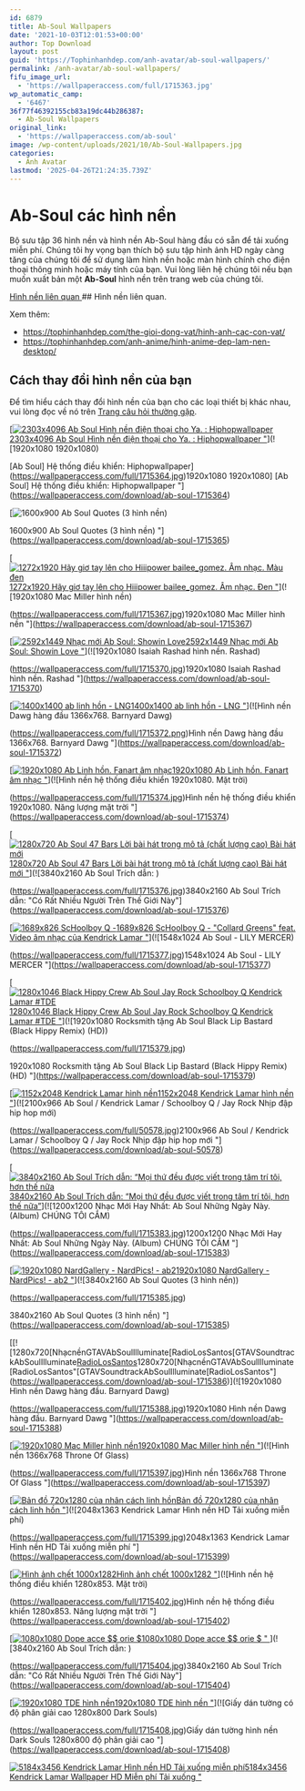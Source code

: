 ```yaml
---
id: 6879
title: Ab-Soul Wallpapers
date: '2021-10-03T12:01:53+00:00'
author: Top Download
layout: post
guid: 'https://Tophinhanhdep.com/anh-avatar/ab-soul-wallpapers/'
permalink: /anh-avatar/ab-soul-wallpapers/
fifu_image_url:
  - 'https://wallpaperaccess.com/full/1715363.jpg'
wp_automatic_camp:
  - '6467'
36f77f46392155cb83a19dc44b286387:
  - Ab-Soul Wallpapers
original_link:
  - 'https://wallpaperaccess.com/ab-soul'
image: /wp-content/uploads/2021/10/Ab-Soul-Wallpapers.jpg
categories:
  - Ảnh Avatar
lastmod: '2025-04-26T21:24:35.739Z'
---
```

# Ab-Soul các hình nền

Bộ sưu tập 36 hình nền và hình nền Ab-Soul hàng đầu có sẵn để tải xuống miễn phí. Chúng tôi hy vọng bạn thích bộ sưu tập hình ảnh HD ngày càng tăng của chúng tôi để sử dụng làm hình nền hoặc màn hình chính cho điện thoại thông minh hoặc máy tính của bạn. Vui lòng liên hệ chúng tôi nếu bạn muốn xuất bản một **Ab-Soul** hình nền trên trang web của chúng tôi.

[Hình nền liên quan ](#related) ## Hình nền liên quan.

   
 Xem thêm:

   
- <https://tophinhanhdep.com/the-gioi-dong-vat/hinh-anh-cac-con-vat/>
- <https://tophinhanhdep.com/anh-anime/hinh-anime-dep-lam-nen-desktop/>

## Cách thay đổi hình nền của bạn

Để tìm hiểu cách thay đổi hình nền của bạn cho các loại thiết bị khác nhau, vui lòng đọc về nó trên [Trang câu hỏi thường gặp](https://tophinhanhdep.com/faq/).

  
[[![2303x4096 Ab Soul Hình nền điện thoại cho Ya.  : Hiphopwallpaper](https://wallpaperaccess.com/full/1715363.jpg)2303x4096 Ab Soul Hình nền điện thoại cho Ya. : Hiphopwallpaper "](https://wallpaperaccess.com/download/ab-soul-1715363)](![1920x1080 1920x1080)

 [Ab Soul] Hệ thống điều khiển: Hiphopwallpaper](https://wallpaperaccess.com/full/1715364.jpg)1920x1080 1920x1080\] \[Ab Soul\] Hệ thống điều khiển: Hiphopwallpaper "](https://wallpaperaccess.com/download/ab-soul-1715364)

[![1600x900 Ab Soul Quotes (3 hình nền)](https://wallpaperaccess.com/full/1715365.jpg)

1600x900 Ab Soul Quotes (3 hình nền) "](https://wallpaperaccess.com/download/ab-soul-1715365)

[[![1272x1920 Hãy giơ tay lên cho Hiiipower bailee_gomez.  Âm nhạc.  Màu đen](https://wallpaperaccess.com/full/1715366.jpg)1272x1920 Hãy giơ tay lên cho Hiiipower bailee\_gomez. Âm nhạc. Đen "](https://wallpaperaccess.com/download/ab-soul-1715366)](![1920x1080 Mac Miller hình nền)

(https://wallpaperaccess.com/full/1715367.jpg)1920x1080 Mac Miller hình nền "](https://wallpaperaccess.com/download/ab-soul-1715367)

[[![2592x1449 Nhạc mới Ab Soul: Showin Love](https://wallpaperaccess.com/full/1715368.jpg)2592x1449 Nhạc mới Ab Soul: Showin Love "](https://wallpaperaccess.com/download/ab-soul-1715368)](![1920x1080 Isaiah Rashad hình nền.  Rashad)

(https://wallpaperaccess.com/full/1715370.jpg)1920x1080 Isaiah Rashad hình nền. Rashad "](https://wallpaperaccess.com/download/ab-soul-1715370)

[[![1400x1400 ab linh hồn - LNG](https://wallpaperaccess.com/full/1715371.jpg)1400x1400 ab linh hồn - LNG "](https://wallpaperaccess.com/download/ab-soul-1715371)](![Hình nền Dawg hàng đầu 1366x768.  Barnyard Dawg)

(https://wallpaperaccess.com/full/1715372.png)Hình nền Dawg hàng đầu 1366x768. Barnyard Dawg "](https://wallpaperaccess.com/download/ab-soul-1715372)

[[![1920x1080 Ab Linh hồn.  Fanart âm nhạc](https://wallpaperaccess.com/full/1715373.jpg)1920x1080 Ab Linh hồn. Fanart âm nhạc "](https://wallpaperaccess.com/download/ab-soul-1715373)](![Hình nền hệ thống điều khiển 1920x1080.  Mặt trời)

(https://wallpaperaccess.com/full/1715374.jpg)Hình nền hệ thống điều khiển 1920x1080. Năng lượng mặt trời "](https://wallpaperaccess.com/download/ab-soul-1715374)

[[![1280x720 Ab Soul 47 Bars Lời bài hát trong mô tả (chất lượng cao) Bài hát mới](https://wallpaperaccess.com/full/1715375.jpg)1280x720 Ab Soul 47 Bars Lời bài hát trong mô tả (chất lượng cao) Bài hát mới "](https://wallpaperaccess.com/download/ab-soul-1715375)](![3840x2160 Ab Soul Trích dẫn: )

(https://wallpaperaccess.com/full/1715376.jpg)3840x2160 Ab Soul Trích dẫn: "Có Rất Nhiều Người Trên Thế Giới Này"](https://wallpaperaccess.com/download/ab-soul-1715376)

[[![1689x826 ScHoolboy Q - ](https://wallpaperaccess.com/full/144477.jpg)1689x826 ScHoolboy Q - "Collard Greens" feat. Video âm nhạc của Kendrick Lamar "](https://wallpaperaccess.com/download/ab-soul-144477)](![1548x1024 Ab Soul - LILY MERCER)

(https://wallpaperaccess.com/full/1715377.jpg)1548x1024 Ab Soul - LILY MERCER "](https://wallpaperaccess.com/download/ab-soul-1715377)

[[![1280x1046 Black Hippy Crew Ab Soul Jay Rock Schoolboy Q Kendrick Lamar #TDE](https://wallpaperaccess.com/full/144474.jpg)1280x1046 Black Hippy Crew Ab Soul Jay Rock Schoolboy Q Kendrick Lamar #TDE "](https://wallpaperaccess.com/download/ab-soul-144474)](![1920x1080 Rocksmith tặng Ab Soul Black Lip Bastard (Black Hippy Remix) (HD))

(https://wallpaperaccess.com/full/1715379.jpg)

1920x1080 Rocksmith tặng Ab Soul Black Lip Bastard (Black Hippy Remix) (HD) "](https://wallpaperaccess.com/download/ab-soul-1715379)

[[![1152x2048 Kendrick Lamar hình nền](https://wallpaperaccess.com/full/181370.jpg)1152x2048 Kendrick Lamar hình nền "](https://wallpaperaccess.com/download/ab-soul-181370)](![2100x966 Ab Soul / Kendrick Lamar / Schoolboy Q / Jay Rock Nhịp đập hip hop mới)

(https://wallpaperaccess.com/full/50578.jpg)2100x966 Ab Soul / Kendrick Lamar / Schoolboy Q / Jay Rock Nhịp đập hip hop mới "](https://wallpaperaccess.com/download/ab-soul-50578)

[[![3840x2160 Ab Soul Trích dẫn: “Mọi thứ đều được viết trong tâm trí tôi, hơn thế nữa](https://wallpaperaccess.com/full/1715381.jpg)3840x2160 Ab Soul Trích dẫn: “Mọi thứ đều được viết trong tâm trí tôi, hơn thế nữa”](https://wallpaperaccess.com/download/ab-soul-1715381)](![1200x1200 Nhạc Mới Hay Nhất: Ab Soul Những Ngày Này.  (Album) CHÚNG TÔI CẮM)

(https://wallpaperaccess.com/full/1715383.jpg)1200x1200 Nhạc Mới Hay Nhất: Ab Soul Những Ngày Này. (Album) CHÚNG TÔI CẮM "](https://wallpaperaccess.com/download/ab-soul-1715383)

[[![1920x1080 NardGallery - NardPics!  - ab2](https://wallpaperaccess.com/full/1715384.jpg)1920x1080 NardGallery - NardPics! - ab2 "](https://wallpaperaccess.com/download/ab-soul-1715384)](![3840x2160 Ab Soul Quotes (3 hình nền))

(https://wallpaperaccess.com/full/1715385.jpg)

3840x2160 Ab Soul Quotes (3 hình nền) "](https://wallpaperaccess.com/download/ab-soul-1715385)

[[![1280x720[NhạcnềnGTAVAbSoulIlluminate[RadioLosSantos[GTAVSoundtrackAbSoulIlluminate[RadioLosSantos](https://wallpaperaccess.com/full/1715386.jpg)1280x720\[NhạcnềnGTAVAbSoulIlluminate\[RadioLosSantos"\[GTAVSoundtrackAbSoulIlluminate\[RadioLosSantos"](https://wallpaperaccess.com/download/ab-soul-1715386)](![1920x1080 Hình nền Dawg hàng đầu.  Barnyard Dawg)

(https://wallpaperaccess.com/full/1715388.jpg)1920x1080 Hình nền Dawg hàng đầu. Barnyard Dawg "](https://wallpaperaccess.com/download/ab-soul-1715388)

[[![1920x1080 Mac Miller hình nền](https://wallpaperaccess.com/full/1715394.jpg)1920x1080 Mac Miller hình nền "](https://wallpaperaccess.com/download/ab-soul-1715394)](![Hình nền 1366x768 Throne Of Glass)

(https://wallpaperaccess.com/full/1715397.jpg)Hình nền 1366x768 Throne Of Glass "](https://wallpaperaccess.com/download/ab-soul-1715397)

[[![Bản đồ 720x1280 của nhân cách linh hồn](https://wallpaperaccess.com/full/1308381.jpg)Bản đồ 720x1280 của nhân cách linh hồn "](https://wallpaperaccess.com/download/ab-soul-1308381)](![2048x1363 Kendrick Lamar Hình nền HD Tải xuống miễn phí)

(https://wallpaperaccess.com/full/1715399.jpg)2048x1363 Kendrick Lamar Hình nền HD Tải xuống miễn phí "](https://wallpaperaccess.com/download/ab-soul-1715399)

[[![Hình ảnh chết 1000x1282](https://wallpaperaccess.com/full/1536480.jpg)Hình ảnh chết 1000x1282 "](https://wallpaperaccess.com/download/ab-soul-1536480)](![Hình nền hệ thống điều khiển 1280x853.  Mặt trời)

(https://wallpaperaccess.com/full/1715402.jpg)Hình nền hệ thống điều khiển 1280x853. Năng lượng mặt trời "](https://wallpaperaccess.com/download/ab-soul-1715402)

[[![1080x1080 Dope acce $$ orie $](https://wallpaperaccess.com/full/1715403.jpg)1080x1080 Dope acce $$ orie $ " ](https://wallpaperaccess.com/download/ab-soul-1715403)](![3840x2160 Ab Soul Trích dẫn: )

(https://wallpaperaccess.com/full/1715404.jpg)3840x2160 Ab Soul Trích dẫn: "Có Rất Nhiều Người Trên Thế Giới Này"](https://wallpaperaccess.com/download/ab-soul-1715404)

[[![1920x1080 TDE hình nền](https://wallpaperaccess.com/full/1715407.jpg)1920x1080 TDE hình nền "](https://wallpaperaccess.com/download/ab-soul-1715407)](![Giấy dán tường có độ phân giải cao 1280x800 Dark Souls)

(https://wallpaperaccess.com/full/1715408.jpg)Giấy dán tường hình nền Dark Souls 1280x800 độ phân giải cao "](https://wallpaperaccess.com/download/ab-soul-1715408)

[![5184x3456 Kendrick Lamar Hình nền HD Tải xuống miễn phí](https://wallpaperaccess.com/full/1715412.jpg)5184x3456 Kendrick Lamar Wallpaper HD Miễn phí Tải xuống "](https://wallpaperaccess.com/download/ab-soul-1715412)
